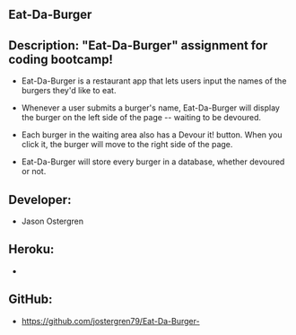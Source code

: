 ## Eat-Da-Burger

## Description: "Eat-Da-Burger" assignment for coding bootcamp!

- Eat-Da-Burger is a restaurant app that lets users input the names of the burgers they'd like to eat.

- Whenever a user submits a burger's name, Eat-Da-Burger will display the burger on the left side of the page -- waiting to be devoured.

- Each burger in the waiting area also has a Devour it! button. When you click it, the burger will move to the right side of the page.

- Eat-Da-Burger will store every burger in a database, whether devoured or not.

## Developer:

- Jason Ostergren

## Heroku:

- 

## GitHub: 

- https://github.com/jostergren79/Eat-Da-Burger-


